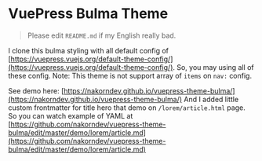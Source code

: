 # VuePress Bulma Theme

> Please edit `README.md` if my English really bad.

I clone this bulma styling with all default config of [https://vuepress.vuejs.org/default-theme-config/](https://vuepress.vuejs.org/default-theme-config/). So, you may using all of these config.
Note: This theme is not support array of `items` on `nav:` config.

See demo here: [https://nakorndev.github.io/vuepress-theme-bulma/](https://nakorndev.github.io/vuepress-theme-bulma/)
And I added little custom frontmatter for title hero that demo on `/lorem/article.html` page. So you can watch example of YAML at [https://github.com/nakorndev/vuepress-theme-bulma/edit/master/demo/lorem/article.md](https://github.com/nakorndev/vuepress-theme-bulma/edit/master/demo/lorem/article.md)
